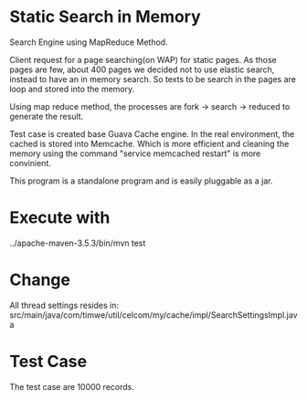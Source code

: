 Static Search in Memory
=======================

Search Engine using MapReduce Method.

Client request for a page searching(on WAP) for static pages. 
As those pages are few, about 400 pages we decided not to use elastic search, instead to have an in memory search. So
texts to be search in the pages are loop and stored into the memory.

Using map reduce method, the processes are fork -> search -> reduced to generate the result.

Test case is created base Guava Cache engine.
In the real environment, the cached is stored into Memcache. Which is more efficient and cleaning the memory
using the command "service memcached restart" is more convinient.

This program is a standalone program and is easily pluggable as a jar.

Execute with
============
../apache-maven-3.5.3/bin/mvn test

Change
======
All thread settings resides in:
src/main/java/com/timwe/util/celcom/my/cache/impl/SearchSettingsImpl.java

Test Case
====
The test case are 10000 records.
